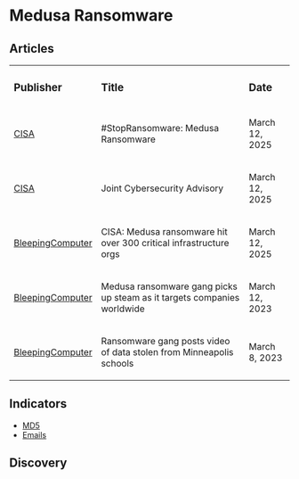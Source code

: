 # Medusa Ransomware

## Articles
<table>
  <tr>
    <td>
      <h3>Publisher</h3>
    </td>
    <td>
      <h3>Title</h3>
    </td>
    <td>
      <h3>Date</h3>
    </td>
  </tr>
  <tr>
    <td>
      <a href="https://www.cisa.gov/news-events/cybersecurity-advisories/aa25-071a">CISA</a>
    </td>
    <td>
      <p>#StopRansomware: Medusa Ransomware</p>
    </td>
    <td>
      <p>March 12, 2025</p>
    </td>
  </tr>
  <tr>
    <td>
      <a href="https://www.cisa.gov/sites/default/files/2025-03/aa25-071a-stopransomware-medusa-ransomware.pdf">CISA</a>
    </td>
    <td>
      <p>Joint Cybersecurity Advisory</p>
    </td>
    <td>
      <p>March 12, 2025</p>
    </td>
  </tr>
  <tr>
    <td>
      <a href="https://www.bleepingcomputer.com/news/security/cisa-medusa-ransomware-hit-over-300-critical-infrastructure-orgs/">BleepingComputer</a>
    </td>
    <td>
      <p>CISA: Medusa ransomware hit over 300 critical infrastructure orgs</p>
    </td>
    <td>
      <p>March 12, 2025</p>
    </td>
  </tr>
  <tr>
    <td>
      <a href="https://www.bleepingcomputer.com/news/security/medusa-ransomware-gang-picks-up-steam-as-it-targets-companies-worldwide/">BleepingComputer</a>
    </td>
    <td>
      <p>Medusa ransomware gang picks up steam as it targets companies worldwide</p>
    </td>
    <td>
      <p>March 12, 2023</p>
    </td>
  </tr>
  <tr>
    <td>
      <a href="https://www.bleepingcomputer.com/news/security/ransomware-gang-posts-video-of-data-stolen-from-minneapolis-schools/">BleepingComputer</a>
    </td>
    <td>
      <p>Ransomware gang posts video of data stolen from Minneapolis schools</p>
    </td>
    <td>
      <p>March 8, 2023</p>
    </td>
  </tr>
</table>



## Indicators
- <a href="https://github.com/PudgyDragon/IOCs/blob/main/All/Medusa/samples.md5">MD5</a>
- <a href="https://github.com/PudgyDragon/IOCs/blob/main/All/Medusa/emails.txt">Emails</a>

## Discovery
